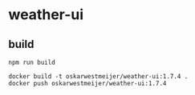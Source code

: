 # weather-ui

## build

```
npm run build

docker build -t oskarwestmeijer/weather-ui:1.7.4 .
docker push oskarwestmeijer/weather-ui:1.7.4
```